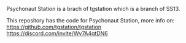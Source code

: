 Psychonaut Station is a brach of tgstation which is a branch of SS13.

This repository has the code for Psychonaut Station, more info on: https://github.com/tgstation/tgstation
https://discord.com/invite/Wv7A4qtDN6
